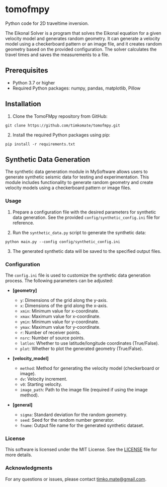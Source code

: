 # tomofmpy

Python code for 2D traveltime inversion.

The Eikonal Solver is a program that solves the Eikonal equation for a given velocity model and generates random geometry. It can generate a velocity model using a checkerboard pattern or an image file, and it creates random geometry based on the provided configuration. The solver calculates the travel times and saves the measurements to a file.

## Prerequisites

- Python 3.7 or higher
- Required Python packages: numpy, pandas, matplotlib, Pillow

## Installation

1. Clone the TomoFMpy repository from GitHub:

```shell
git clone https://github.com/timkomate/tomofmpy.git
```
2. Install the required Python packages using pip:

```
pip install -r requirements.txt
```

## Synthetic Data Generation

The synthetic data generation module in MySoftware allows users to generate synthetic seismic data for testing and experimentation. This module includes functionality to generate random geometry and create velocity models using a checkerboard pattern or image files.



### Usage

1. Prepare a configuration file with the desired parameters for synthetic data generation. See the provided `config/synthetic_config.ini` file for reference.

2. Run the `synthetic_data.py` script to generate the synthetic data:

```
python main.py --config config/synthetic_config.ini
```

3. The generated synthetic data will be saved to the specified output files.

### Configuration

The `config.ini` file is used to customize the synthetic data generation process. The following parameters can be adjusted:

- **[geometry]**
  - `y`: Dimensions of the grid along the y-axis.
  - `x`: Dimensions of the grid along the x-axis.
  - `xmin`: Minimum value for x-coordinate.
  - `xmax`: Maximum value for x-coordinate.
  - `ymin`: Minimum value for y-coordinate.
  - `ymax`: Maximum value for y-coordinate.
  - `r`: Number of receiver points.
  - `nsrc`: Number of source points.
  - `latlon`: Whether to use latitude/longitude coordinates (True/False).
  - `plot`: Whether to plot the generated geometry (True/False).

- **[velocity_model]**
  - `method`: Method for generating the velocity model (checkerboard or image).
  - `dv`: Velocity increment.
  - `v0`: Starting velocity.
  - `image_path`: Path to the image file (required if using the image method).

- **[general]**
  - `sigma`: Standard deviation for the random geometry.
  - `seed`: Seed for the random number generator.
  - `fname`: Output file name for the generated synthetic dataset.

### License

This software is licensed under the MIT License. See the [LICENSE](LICENSE) file for more details.

### Acknowledgments

For any questions or issues, please contact [timko.mate@gmail.com](mailto:timko.mate@gmail.com).

